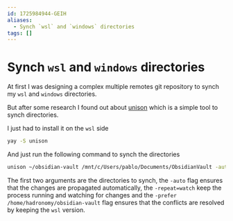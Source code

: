 ```yaml
---
id: 1725984944-GEIH
aliases:
  - Synch `wsl` and `windows` directories
tags: []
---
```


# Synch `wsl` and `windows` directories

At first I was designing a complex multiple remotes git repository to
synch my `wsl` and `windows` directories.

But after some research I found out about [unison](https://github.com/bcpierce00/unison)
which is a simple tool to synch directories.

I just had to install it on the `wsl` side

```bash
yay -S unison
```

And just run the following command to synch the directories

```bash
unison ~/obsidian-vault /mnt/c/Users/pablo/Documents/ObsidianVault -auto -repeat=watch -prefer /home/hadronomy/obsidian-vault
```

The first two arguments are the directories to synch, the `-auto` flag
ensures that the changes are propagated automatically, the `-repeat=watch`
keep the process running and watching for changes and
the `-prefer /home/hadronomy/obsidian-vault` flag ensures that the conflicts
are resolved by keeping the `wsl` version.
